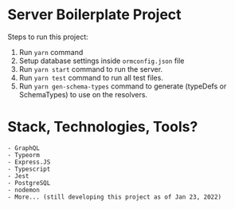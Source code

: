 # Server Boilerplate Project 

Steps to run this project:

1. Run `yarn` command
2. Setup database settings inside `ormconfig.json` file
3. Run `yarn start` command to run the server.
4. Run `yarn test` command to run all test files.
5. Run `yarn gen-schema-types` command to generate (typeDefs or SchemaTypes) to use on the resolvers. 


# Stack, Technologies, Tools? 
    - GraphQL 
    - Typeorm 
    - Express.JS
    - Typescript 
    - Jest 
    - PostgreSQL
    - nodemon 
    - More... (still developing this project as of Jan 23, 2022)
    
